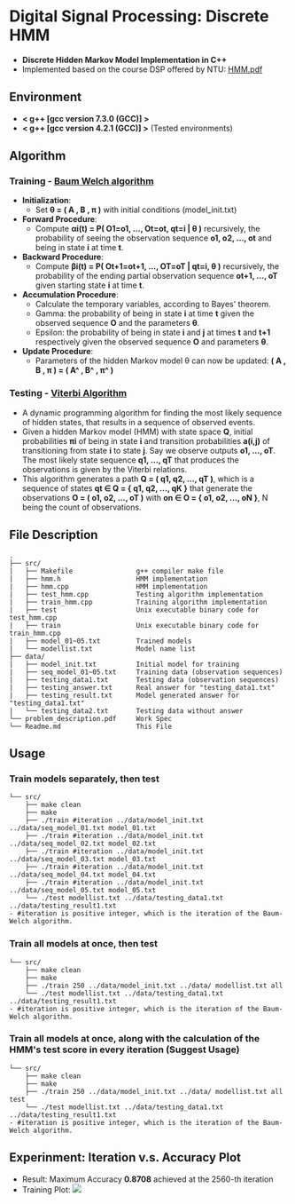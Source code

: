 # Digital Signal Processing: Discrete HMM
- **Discrete Hidden Markov Model Implementation in C++**
- Implemented based on the course DSP offered by NTU: [HMM.pdf](https://drive.google.com/file/d/1mDkCqMQ3DoAsyoTG0nysyx3h-6ehDcmi/view?usp=sharing)


## Environment
* **< g++ [gcc version 7.3.0 (GCC)] >** 
* **< g++ [gcc version 4.2.1 (GCC)] >**
  (Tested environments)

## Algorithm

### Training - [Baum Welch algorithm](https://en.wikipedia.org/wiki/Baum–Welch_algorithm)
* **Initialization**: 
	- Set **θ = ( A , B , π )** with initial conditions (model_init.txt)
* **Forward Procedure**: 
	- Compute **αi(t) = P( O1=o1, ..., Ot=ot, qt=i | θ )** recursively, the probability of seeing the observation sequence **o1, o2, ..., ot** and being in state **i** at time **t**.
* **Backward Procedure**: 
	- Compute **βi(t) = P( Ot+1=ot+1, ..., OT=oT | qt=i, θ )** recursively, the probability of the ending partial observation sequence **ot+1, ..., oT** given starting state **i** at time **t**.
* **Accumulation Procedure**:
	- Calculate the temporary variables, according to Bayes' theorem.
	- Gamma: the probability of being in state **i** at time **t** given the observed sequence **O** and the parameters **θ**.
	- Epsilon: the probability of being in state **i** and **j** at times **t** and **t+1** respectively given the observed sequence **O** and parameters **θ**.
* **Update Procedure**:
	- Parameters of the hidden Markov model θ can now be updated: **( A , B , π ) = ( A^ , B^ , π^ )**

### Testing - [Viterbi Algorithm](https://en.wikipedia.org/wiki/Viterbi_algorithm)
* A dynamic programming algorithm for finding the most likely sequence of hidden states, that results in a sequence of observed events.
* Given a hidden Markov model (HMM) with state space **Q**, initial probabilities **πi** of being in state **i** and transition probabilities **a(i,j)** of transitioning from state **i** to state **j**. Say we observe outputs **o1, ..., oT**. The most likely state sequence **q1, ..., qT** that produces the observations is given by the Viterbi relations.
* This algorithm generates a path **Q = ( q1, q2, ..., qT )**, which is a sequence of states **qt ∈ Q = { q1, q2, ..., qK }** that generate the observations **O = ( o1, o2, ..., oT )** with **on ∈ O = { o1, o2, ..., oN }**, N being the count of observations.


## File Description
```
.
├── src/
|   ├── Makefile                g++ compiler make file
|   ├── hmm.h                   HMM implementation
|   ├── hmm.cpp                 HMM implementation
|   ├── test_hmm.cpp            Testing algorithm implementation
|   ├── train_hmm.cpp           Training algorithm implementation
|   ├── test                    Unix executable binary code for test_hmm.cpp
|   ├── train                   Unix executable binary code for train_hmm.cpp
|   ├── model_01~05.txt         Trained models
|   └── modellist.txt           Model name list
├── data/
|   ├── model_init.txt          Initial model for training
|   ├── seq_model_01~05.txt     Training data (observation sequences)
|   ├── testing_data1.txt       Testing data (observation sequences)
|   ├── testing_answer.txt      Real answer for "testing_data1.txt"
|   ├── testing_result.txt      Model generated answer for "testing_data1.txt"
|   └── testing_data2.txt       Testing data without answer
└── problem_description.pdf     Work Spec
└── Readme.md                   This File
```


## Usage

### Train models separately, then test
```
└── src/
    ├── make clean
    ├── make
    ├── ./train #iteration ../data/model_init.txt ../data/seq_model_01.txt model_01.txt
    ├── ./train #iteration ../data/model_init.txt ../data/seq_model_02.txt model_02.txt
    ├── ./train #iteration ../data/model_init.txt ../data/seq_model_03.txt model_03.txt
    ├── ./train #iteration ../data/model_init.txt ../data/seq_model_04.txt model_04.txt
    ├── ./train #iteration ../data/model_init.txt ../data/seq_model_05.txt model_05.txt
    └── ./test modellist.txt ../data/testing_data1.txt ../data/testing_result1.txt
- #iteration is positive integer, which is the iteration of the Baum-Welch algorithm.
```

### Train all models at once, then test
```
└── src/
    ├── make clean
    ├── make
    ├── ./train 250 ../data/model_init.txt ../data/ modellist.txt all
    └── ./test modellist.txt ../data/testing_data1.txt ../data/testing_result1.txt
- #iteration is positive integer, which is the iteration of the Baum-Welch algorithm.
```

### Train all models at once, along with the calculation of the HMM's test score in every iteration **(Suggest Usage)**
```
└── src/
    ├── make clean
    ├── make
    ├── ./train 250 ../data/model_init.txt ../data/ modellist.txt all test
    └── ./test modellist.txt ../data/testing_data1.txt ../data/testing_result1.txt
- #iteration is positive integer, which is the iteration of the Baum-Welch algorithm.
```


## Experinment: Iteration v.s. Accuracy Plot
* Result: Maximum Accuracy **0.8708** achieved at the 2560-th iteration
* Training Plot:
  ![](https://github.com/andi611/DSP_HiddenMarkovModel/blob/master/data/acc.jpeg)
